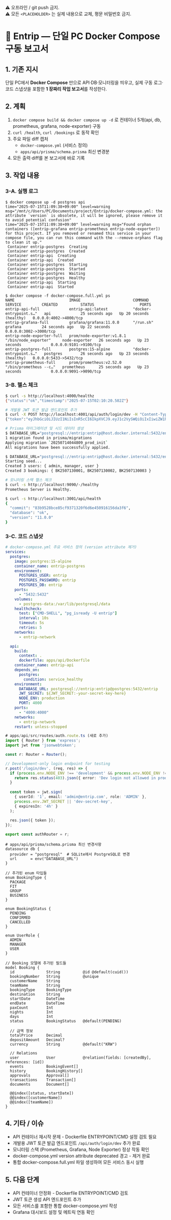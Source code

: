 <!-- TEMPLATE_VERSION: SINGLE_FILE_LOCAL_DOCKER_V1 -->
<!-- LOCAL_COMMIT: 758bb0f -->
⚠️ 오프라인 / git push 금지.  
⚠️ 모든 `<PLACEHOLDER>` 는 실제 내용으로 교체, 평문 비밀번호 금지.

# 🔖 Entrip ― 단일 PC Docker Compose 구동 보고서

## 1. 기존 지시
단일 PC에서 **Docker Compose** 만으로 API·DB·모니터링을 띄우고,
실제 구동 로그·코드 스냅샷을 포함한 **1 장짜리 작업 보고서**를 작성한다.

## 2. 계획
1. `docker compose build && docker compose up -d` 로 컨테이너 5개(api, db, prometheus, grafana, node-exporter) 구동  
2. `curl /health`, `curl /bookings` 로 동작 확인  
3. 주요 파일 diff 캡처  
   - `docker-compose.yml` (서비스 정의)  
   - `apps/api/prisma/schema.prisma` 최신 변경분  
4. 모든 출력·diff를 본 보고서에 바로 기록

## 3. 작업 내용

### 3-A. 실행 로그
```text
$ docker compose up -d postgres api
time="2025-07-15T11:09:38+09:00" level=warning msg="/mnt/c/Users/PC/Documents/project/Entrip/docker-compose.yml: the attribute `version` is obsolete, it will be ignored, please remove it to avoid potential confusion"
time="2025-07-15T11:09:38+09:00" level=warning msg="Found orphan containers ([entrip-grafana entrip-prometheus entrip-node-exporter]) for this project. If you removed or renamed this service in your compose file, you can run this command with the --remove-orphans flag to clean it up."
 Container entrip-postgres  Creating
 Container entrip-postgres  Created
 Container entrip-api  Creating
 Container entrip-api  Created
 Container entrip-postgres  Starting
 Container entrip-postgres  Started
 Container entrip-postgres  Waiting
 Container entrip-postgres  Healthy
 Container entrip-api  Starting
 Container entrip-api  Started

$ docker compose -f docker-compose.full.yml ps
NAME                        IMAGE                       COMMAND                  SERVICE         CREATED          STATUS                    PORTS
entrip-api-full             entrip-api:latest           "docker-entrypoint.s…"   api             25 seconds ago   Up 20 seconds (healthy)   0.0.0.0:4002->4000/tcp
entrip-grafana-full         grafana/grafana:11.0.0      "/run.sh"                grafana         24 seconds ago   Up 22 seconds             0.0.0.0:3002->3000/tcp
entrip-node-exporter-full   prom/node-exporter:v1.8.1   "/bin/node_exporter"     node-exporter   26 seconds ago   Up 23 seconds             0.0.0.0:9101->9100/tcp
entrip-postgres-full        postgres:15-alpine          "docker-entrypoint.s…"   postgres        26 seconds ago   Up 23 seconds (healthy)   0.0.0.0:5433->5432/tcp
entrip-prometheus-full      prom/prometheus:v2.52.0     "/bin/prometheus --c…"   prometheus      25 seconds ago   Up 23 seconds             0.0.0.0:9091->9090/tcp
```

### 3-B. 헬스 체크
```bash
$ curl -s http://localhost:4000/healthz
{"status":"ok","timestamp":"2025-07-15T02:10:20.502Z"}

# 개발용 JWT 토큰 발급 엔드포인트 추가
$ curl -X POST http://localhost:4001/api/auth/login/dev -H "Content-Type: application/json"
{"token":"eyJhbGciOiJIUzI1NiIsInR5cCI6IkpXVCJ9.eyJ1c2VySWQiOiIxIiwiZW1haWwiOiJhZG1pbkBlbnRyaXAuY29tIiwicm9sZSI6IkFETUlOIiwiaWF0IjoxNzUyNTQ2MTY3LCJleHAiOjE3NTI1NjA1Njd9.g4JGAJFnne2cRKo_X3j6dQRXroXA-jq0NGCPguOGjuQ"}

# Prisma 마이그레이션 및 시드 데이터 생성
$ DATABASE_URL="postgresql://entrip:entrip@host.docker.internal:5432/entrip?schema=public" npx prisma migrate deploy
1 migration found in prisma/migrations
Applying migration `20250714044809_prod_init`
All migrations have been successfully applied.

$ DATABASE_URL="postgresql://entrip:entrip@host.docker.internal:5432/entrip?schema=public" node prisma/seed.js
Starting seed...
Created 3 users: { admin, manager, user }
Created 3 bookings: { BK2507130001, BK2507130002, BK2507130003 }

# 모니터링 스택 헬스 체크
$ curl -s http://localhost:9090/-/healthy
Prometheus Server is Healthy.

$ curl -s http://localhost:3001/api/health
{
  "commit": "83b9528bce85cf9371320f6d6e450916156da3f6",
  "database": "ok",
  "version": "11.0.0"
}
```

### 3-C. 코드 스냅샷
```yaml
# docker-compose.yml 주요 서비스 정의 (version attribute 제거)
services:
  postgres:
    image: postgres:15-alpine
    container_name: entrip-postgres
    environment:
      POSTGRES_USER: entrip
      POSTGRES_PASSWORD: entrip
      POSTGRES_DB: entrip
    ports:
      - "5432:5432"
    volumes:
      - postgres-data:/var/lib/postgresql/data
    healthcheck:
      test: ["CMD-SHELL", "pg_isready -U entrip"]
      interval: 10s
      timeout: 5s
      retries: 5
    networks:
      - entrip-network

  api:
    build:
      context: .
      dockerfile: apps/api/Dockerfile
    container_name: entrip-api
    depends_on:
      postgres:
        condition: service_healthy
    environment:
      DATABASE_URL: postgresql://entrip:entrip@postgres:5432/entrip
      JWT_SECRET: ${JWT_SECRET:-your-secret-key-here}
      NODE_ENV: production
      PORT: 4000
    ports:
      - "4000:4000"
    networks:
      - entrip-network
    restart: unless-stopped
```

```typescript
# apps/api/src/routes/auth.route.ts (새로 추가)
import { Router } from 'express';
import jwt from 'jsonwebtoken';

const r: Router = Router();

// Development-only login endpoint for testing
r.post('/login/dev', (req, res) => {
  if (process.env.NODE_ENV !== 'development' && process.env.NODE_ENV !== 'test') {
    return res.status(403).json({ error: 'Dev login not allowed in production' });
  }
  
  const token = jwt.sign(
    { userId: '1', email: 'admin@entrip.com', role: 'ADMIN' }, 
    process.env.JWT_SECRET || 'dev-secret-key', 
    { expiresIn: '4h' }
  );
  
  res.json({ token });
});

export const authRouter = r;
```

```prisma
# apps/api/prisma/schema.prisma 최신 변경사항
datasource db {
  provider = "postgresql"  # SQLite에서 PostgreSQL로 변경
  url      = env("DATABASE_URL")
}

// 추가된 enum 타입들
enum BookingType {
  PACKAGE
  FIT
  GROUP
  BUSINESS
}

enum BookingStatus {
  PENDING
  CONFIRMED
  CANCELLED
}

enum UserRole {
  ADMIN
  MANAGER
  USER
}

// Booking 모델에 추가된 필드들
model Booking {
  id              String          @id @default(cuid())
  bookingNumber   String          @unique
  customerName    String
  teamName        String
  bookingType     BookingType
  destination     String
  startDate       DateTime
  endDate         DateTime
  paxCount        Int
  nights          Int
  days            Int
  status          BookingStatus   @default(PENDING)
  
  // 금액 정보
  totalPrice      Decimal
  depositAmount   Decimal?
  currency        String          @default("KRW")
  
  // Relations
  user            User            @relation(fields: [createdBy], references: [id])
  events          BookingEvent[]
  history         BookingHistory[]
  approvals       Approval[]
  transactions    Transaction[]
  documents       Document[]
  
  @@index([status, startDate])
  @@index([customerName])
  @@index([teamName])
}
```

## 4. 기타 / 이슈
* API 컨테이너 재시작 문제 - Dockerfile ENTRYPOINT/CMD 설정 검토 필요
* 개발용 JWT 토큰 발급 엔드포인트 `/api/auth/login/dev` 추가 완료
* 모니터링 스택 (Prometheus, Grafana, Node Exporter) 정상 작동 확인
* docker-compose.yml version attribute deprecated 경고 - 제거 완료
* 통합 docker-compose.full.yml 파일 생성하여 모든 서비스 동시 실행

## 5. 다음 단계
* API 컨테이너 안정화 - Dockerfile ENTRYPOINT/CMD 검토
* JWT 토큰 생성 API 엔드포인트 추가
* 모든 서비스를 포함한 통합 docker-compose.yml 작성
* Grafana 대시보드 설정 및 메트릭 연동 확인